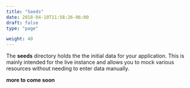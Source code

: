```yaml
---
title: "Seeds"
date: 2018-04-10T11:58:26-06:00
draft: false
type: "page"

weight: 40
---
```



The __seeds__ directory holds the
the initial data for your application.
This is mainly intended for the live
instance and allows you to mock
various resources without needing to
enter data manually.

__more to come soon__
